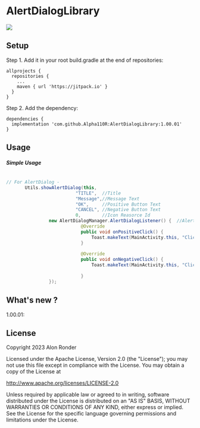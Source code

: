 # AlertDialogLibrary


[![](https://jitpack.io/v/Alpha110R/AlertDialogLibrary.svg)](https://jitpack.io/#Alpha110R/AlertDialogLibrary)

## Setup
Step 1. Add it in your root build.gradle at the end of repositories:
```
allprojects {
  repositories {
    ...
    maven { url 'https://jitpack.io' }
  }
}
```

Step 2. Add the dependency:
```
dependencies {
  implementation 'com.github.Alpha110R:AlertDialogLibrary:1.00.01'
}
```
## Usage

##### Simple Usage
```java

// For AlertDialog -
       Utils.showAlertDialog(this,
                          "TITLE",  //Title
                          "Message",//Message Text
                          "OK",     //Positive Button Text
                          "CANCEL", //Negative Button Text
                          0,        //Icon Reasorce Id
                new AlertDialogManager.AlertDialogListener() {  //AlertDialog Listener
                            @Override
                            public void onPositiveClick() {
                                Toast.makeText(MainActivity.this, "Clicked OK",Toast.LENGTH_SHORT).show();
                            }
                
                            @Override
                            public void onNegativeClick() {
                                Toast.makeText(MainActivity.this, "Clicked CANCEL",Toast.LENGTH_SHORT).show();
                
                            }
                });

```
## What's new ?

1.00.01:

## License

Copyright 2023 Alon Ronder

Licensed under the Apache License, Version 2.0 (the "License");
you may not use this file except in compliance with the License.
You may obtain a copy of the License at

   http://www.apache.org/licenses/LICENSE-2.0

Unless required by applicable law or agreed to in writing, software
distributed under the License is distributed on an "AS IS" BASIS,
WITHOUT WARRANTIES OR CONDITIONS OF ANY KIND, either express or implied.
See the License for the specific language governing permissions and
limitations under the License.

